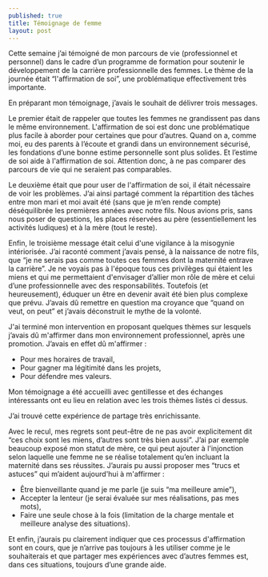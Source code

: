 ```yaml
---
published: true
title: Témoignage de femme
layout: post
---
```

Cette semaine j’ai témoigné de mon parcours de vie (professionnel et personnel) dans le cadre d’un programme de formation pour soutenir le développement de la carrière professionnelle des femmes. Le thème de la journée était “l'affirmation de soi”, une problématique effectivement très importante.

En préparant mon témoignage, j’avais le souhait de délivrer trois messages. 

Le premier était de rappeler que toutes les femmes ne grandissent pas dans le même environnement. L'affirmation de soi est donc une problématique plus facile à aborder pour certaines que pour d’autres. Quand on a, comme moi, eu des parents à l’écoute et grandi dans un environnement sécurisé, les fondations d’une bonne estime personnelle sont plus solides. Et l’estime de soi aide à l'affirmation de soi. Attention donc, à ne pas comparer des parcours de vie qui ne seraient pas comparables.

Le deuxième était que pour user de l'affirmation de soi, il était nécessaire de voir les problèmes. J’ai ainsi partagé comment la répartition des tâches entre mon mari et moi avait été (sans que je m’en rende compte) déséquilibrée les premières années avec notre fils. Nous avions pris, sans nous poser de questions, les places réservées au père (essentiellement les activités ludiques) et à la mère (tout le reste). 

Enfin, le troisième message était celui d'une vigilance à la misogynie intériorisée. J’ai raconté comment j’avais pensé, à la naissance de notre fils, que “je ne serais pas comme toutes ces femmes dont la maternité entrave la carrière”. Je ne voyais pas à l'époque tous ces privilèges qui étaient les miens et qui me permettaient d'envisager d’allier mon rôle de mère et celui d’une professionnelle avec des responsabilités. Toutefois (et heureusement), éduquer un être en devenir avait été bien plus complexe que prévu. J’avais dû remettre en question ma croyance que “quand on veut, on peut” et j’avais déconstruit le mythe de la volonté.

J'ai terminé mon intervention en proposant quelques thèmes sur lesquels j’avais dû m'affirmer dans mon environnement professionnel, après une promotion. J’avais en effet dû m'affirmer :

- Pour mes horaires de travail,
- Pour gagner ma légitimité dans les projets,
- Pour défendre mes valeurs.

Mon témoignage a été accueilli avec gentillesse et des échanges intéressants ont eu lieu en relation avec les trois thèmes listés ci dessus. 

J’ai trouvé cette expérience de partage très enrichissante.

Avec le recul, mes regrets sont peut-être de ne pas avoir explicitement dit “ces choix sont les miens, d’autres sont très bien aussi”. J’ai par exemple beaucoup exposé mon statut de mère, ce qui peut ajouter à l'injonction selon laquelle une femme ne se réalise totalement qu’en incluant la maternité dans ses réussites. J’aurais pu aussi proposer mes “trucs et astuces” qui m’aident aujourd'hui à m'affirmer : 

- Être bienveillante quand je me parle (je suis “ma meilleure amie”),
- Accepter la lenteur (je serai évaluée sur mes réalisations, pas mes mots), 
- Faire une seule chose à la fois (limitation de la charge mentale et meilleure analyse des situations).

Et enfin, j’aurais pu clairement indiquer que ces processus d'affirmation sont en cours, que je n’arrive pas toujours à les utiliser comme je le souhaiterais et que partager mes expériences avec d’autres femmes est, dans ces situations, toujours d’une grande aide.

